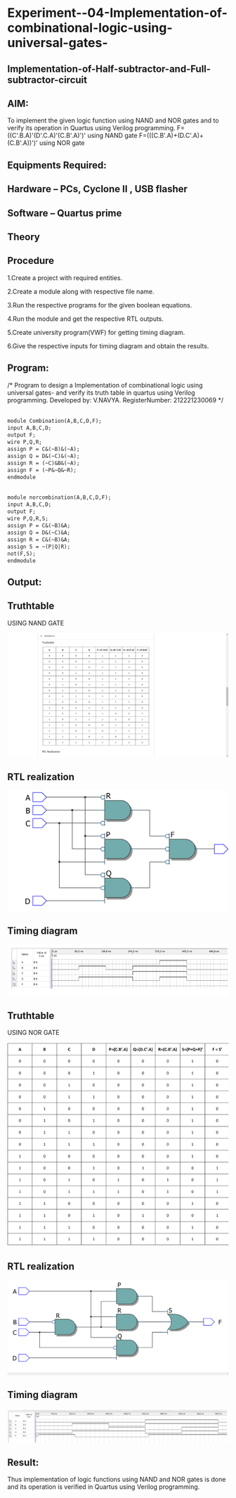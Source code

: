 # Experiment--04-Implementation-of-combinational-logic-using-universal-gates-
 ## Implementation-of-Half-subtractor-and-Full-subtractor-circuit
## AIM:
To implement the given logic function using NAND and NOR gates and to verify its operation in Quartus using Verilog programming.
F=((C'.B.A)'(D'.C.A)'(C.B'.A)')' using NAND gate
F=(((C.B'.A)+(D.C'.A)+(C.B'.A))')' using NOR gate


## Equipments Required:
## Hardware – PCs, Cyclone II , USB flasher
## Software – Quartus prime
## Theory
 
 
 
 


## Procedure

1.Create a project with required entities.

2.Create a module along with respective file name.

3.Run the respective programs for the given boolean equations.

4.Run the module and get the respective RTL outputs.

5.Create university program(VWF) for getting timing diagram.

6.Give the respective inputs for timing diagram and obtain the results.






## Program:
/*
Program to design a Implementation of combinational logic using universal gates-  and verify its truth table in quartus using Verilog programming.
Developed by: V.NAVYA.
RegisterNumber:  212221230069
*/
```

module Combination(A,B,C,D,F);
input A,B,C,D;
output F;
wire P,Q,R;
assign P = C&(~B)&(~A);
assign Q = D&(~C)&(~A);
assign R = (~C)&B&(~A);
assign F = (~P&~Q&~R);
endmodule
```
```

module norcombination(A,B,C,D,F);
input A,B,C,D;
output F;
wire P,Q,R,S;
assign P = C&(~B)&A;
assign Q = D&(~C)&A;
assign R = C&(~B)&A;
assign S = ~(P|Q|R);
not(F,S);
endmodule
```

## Output:

## Truthtable

USING NAND GATE

![GITHUB LOGO](A.png)



##  RTL realization

![GITHUB LOGO](E1.png)


## Timing diagram 

![GITHUB LOGO](B.png)

## Truthtable

USING NOR GATE

![GITHUB LOGO](C.png)



##  RTL realization

![GITHUB LOGO](F.png)


## Timing diagram 

![GITHUB LOGO](D.png)



## Result:
 
 Thus implementation of logic functions using NAND and NOR gates is done and its operation is verified in Quartus using Verilog programming.
